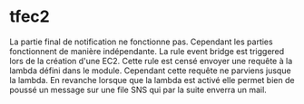 # tfec2


La partie final de notification ne fonctionne pas. Cependant les parties fonctionnent de manière indépendante. La rule event bridge est triggered lors de la création d'une EC2. Cette rule est censé envoyer une requête à la lambda défini dans le module. Cependant cette requête ne parviens jusque la lambda. 
En revanche lorsque que la lambda est activé elle permet bien de poussé un message sur une file SNS qui par la suite enverra un mail.